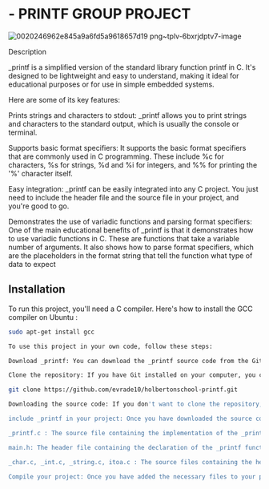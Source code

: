 # - PRINTF GROUP PROJECT

![0020246962e845a9a6fd5a9618657d19 png~tplv-6bxrjdptv7-image](https://github.com/user-attachments/assets/7002257b-d32c-4738-80f9-fb2dd8ac51c5)


Description

_printf is a simplified version of the standard library function printf in C. It's designed to be lightweight and easy to understand, making it ideal for educational purposes or for use in simple embedded systems.

Here are some of its key features:

Prints strings and characters to stdout: _printf allows you to print strings and characters to the standard output, which is usually the console or terminal.

Supports basic format specifiers: It supports the basic format specifiers that are commonly used in C programming. These include %c for characters, %s for strings, %d and %i for integers, and %% for printing the '%' character itself.

Easy integration: _printf can be easily integrated into any C project. You just need to include the header file and the source file in your project, and you're good to go.

Demonstrates the use of variadic functions and parsing format specifiers: One of the main educational benefits of _printf is that it demonstrates how to use variadic functions in C. These are functions that take a variable number of arguments. It also shows how to parse format specifiers, which are the placeholders in the format string that tell the function what type of data to expect

## Installation

To run this project, you'll need a C compiler. Here's how to install the GCC compiler on Ubuntu :

```bash
sudo apt-get install gcc

To use this project in your own code, follow these steps:

Download _printf: You can download the _printf source code from the GitHub repository using one of the following methods:

Clone the repository: If you have Git installed on your computer, you can clone the repository using the following command:

git clone https://github.com/evrade10/holbertonschool-printf.git

Downloading the source code: If you don't want to clone the repository, you can download the source code as a ZIP file by clicking on the "Code" button on the repository page and selecting "Download ZIP".

include _printf in your project: Once you have downloaded the source code, you need to add the following files to your project:

_printf.c : The source file containing the implementation of the _printf function.

main.h: The header file containing the declaration of the _printf function.

_char.c, _int.c, _string.c, itoa.c : The source files containing the helper functions used by _printf.

Compile your project: Once you have added the necessary files to your project, you can use the _printf function in your code. To do this, you need to include the main.h header file in your source files where you want to use the _printf function.
